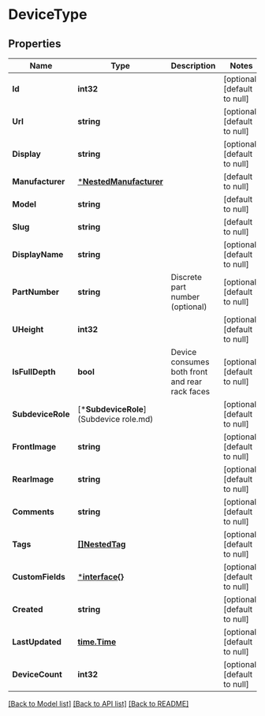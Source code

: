 # DeviceType

## Properties
Name | Type | Description | Notes
------------ | ------------- | ------------- | -------------
**Id** | **int32** |  | [optional] [default to null]
**Url** | **string** |  | [optional] [default to null]
**Display** | **string** |  | [optional] [default to null]
**Manufacturer** | [***NestedManufacturer**](NestedManufacturer.md) |  | [default to null]
**Model** | **string** |  | [default to null]
**Slug** | **string** |  | [default to null]
**DisplayName** | **string** |  | [optional] [default to null]
**PartNumber** | **string** | Discrete part number (optional) | [optional] [default to null]
**UHeight** | **int32** |  | [optional] [default to null]
**IsFullDepth** | **bool** | Device consumes both front and rear rack faces | [optional] [default to null]
**SubdeviceRole** | [***SubdeviceRole**](Subdevice role.md) |  | [optional] [default to null]
**FrontImage** | **string** |  | [optional] [default to null]
**RearImage** | **string** |  | [optional] [default to null]
**Comments** | **string** |  | [optional] [default to null]
**Tags** | [**[]NestedTag**](NestedTag.md) |  | [optional] [default to null]
**CustomFields** | [***interface{}**](interface{}.md) |  | [optional] [default to null]
**Created** | **string** |  | [optional] [default to null]
**LastUpdated** | [**time.Time**](time.Time.md) |  | [optional] [default to null]
**DeviceCount** | **int32** |  | [optional] [default to null]

[[Back to Model list]](../README.md#documentation-for-models) [[Back to API list]](../README.md#documentation-for-api-endpoints) [[Back to README]](../README.md)


